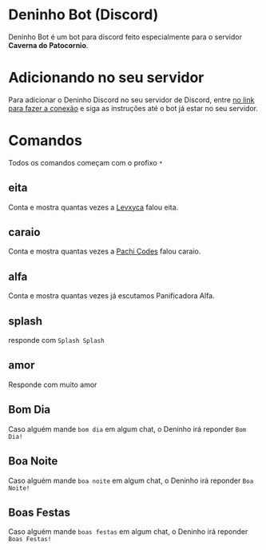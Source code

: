 # Deninho Bot (Discord)

Deninho Bot é um bot para discord feito especialmente para o servidor **Caverna do Patocornio**.

# Adicionando no seu servidor

Para adicionar o Deninho Discord no seu servidor de Discord, entre [no link para fazer a conexão](https://discord.com/oauth2/authorize?client_id=768959134556880997&permissions=24280128&scope=bot) e siga as instruções até o bot já estar no seu servidor.

# Comandos

Todos os comandos começam com o profixo `*`

## eita

Conta e mostra quantas vezes a [Levxyca](https://github.com/levxyca) falou eita.

## caraio

Conta e mostra quantas vezes a [Pachi Codes](https://github.com/pachicodes) falou caraio.

## alfa

Conta e mostra quantas vezes já escutamos Panificadora Alfa.

## splash

responde com `Splash Splash`

## amor

Responde com muito amor

## Bom Dia

Caso alguém mande `bom dia` em algum chat, o Deninho irá reponder `Bom Dia!`

## Boa Noite

Caso alguém mande `boa noite` em algum chat, o Deninho irá reponder `Boa Noite!`

## Boas Festas

Caso alguém mande `boas festas` em algum chat, o Deninho irá reponder `Boas Festas!`
